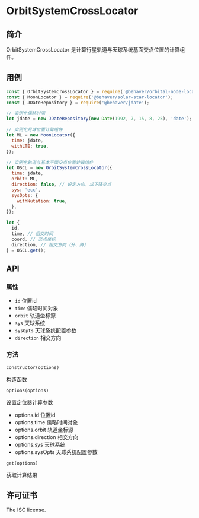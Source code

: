 # OrbitSystemCrossLocator

## 简介

OrbitSystemCrossLocator 是计算行星轨道与天球系统基面交点位置的计算组件。

## 用例

```js
const { OrbitSystemCrossLocator } = require('@behaver/orbital-node-locator');
const { MoonLocator } = require('@behaver/solar-star-locator');
const { JDateRepository } = require('@behaver/jdate');

// 实例化儒略时间
let jdate = new JDateRepository(new Date(1992, 7, 15, 8, 25), 'date');

// 实例化月球位置计算组件
let ML = new MoonLocator({
  time: jdate,
  withLTE: true,
});

// 实例化轨道与基本平面交点位置计算组件
let OSCL = new OrbitSystemCrossLocator({
  time: jdate,
  orbit: ML,
  direction: false, // 设定方向，求下降交点
  sys: 'ecc',
  sysOpts: {
    withNutation: true,
  },
});

let {
  id,
  time, // 相交时间
  coord, // 交点坐标
  direction, // 相交方向（升、降）
} = OSCL.get();

```

## API

### 属性

* `id` 位置id
* `time` 儒略时间对象
* `orbit` 轨道坐标源
* `sys` 天球系统
* `sysOpts` 天球系统配置参数
* `direction` 相交方向

### 方法

`constructor(options)` 

构造函数

`options(options)`

设置定位器计算参数

* options.id        位置id
* options.time      儒略时间对象
* options.orbit     轨道坐标源
* options.direction 相交方向
* options.sys       天球系统
* options.sysOpts   天球系统配置参数

`get(options)`

获取计算结果

## 许可证书

The ISC license.